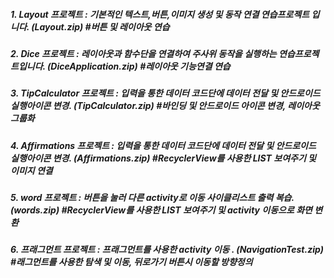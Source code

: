 ##### 1. Layout 프로젝트        : 기본적인 텍스트,버튼,이미지 생성 및 동작 연결 연습프로젝트 입니다. (Layout.zip)                  #버튼 및 레이아웃 연습
##### 2. Dice 프로젝트          : 레이아웃과 함수단을 연결하여 주사위 동작을 실행하는 연습프로젝트입니다. (DiceApplication.zip)     #레이아웃 기능연결 연습
##### 3. TipCalculator 프로젝트 : 입력을 통한 데이터 코드단에 데이터 전달 및 안드로이드 실행아이콘 변경. (TipCalculator.zip)        #바인딩 및 안드로이드 아이콘 변경, 레이아웃 그룹화
##### 4. Affirmations 프로젝트 : 입력을 통한 데이터 코드단에 데이터 전달 및 안드로이드 실행아이콘 변경. (Affirmations.zip)        #RecyclerView를 사용한 LIST 보여주기 및 이미지 연결
##### 5. word 프로젝트 : 버튼을 눌러 다른 activity로 이동 사이클리스트 출력 복습. (words.zip)        #RecyclerView를 사용한 LIST 보여주기 및 activity 이동으로 화면 변환
##### 6. 프래그먼트 프로젝트 : 프래그먼트를 사용한 activity 이동 . (NavigationTest.zip)        #래그먼트를 사용한 탐색 및 이동, 뒤로가기 버튼시 이동할 방향정의

